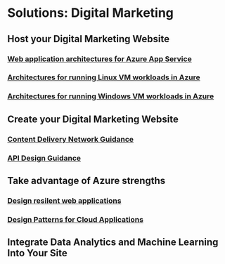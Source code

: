 # Solutions: Digital Marketing
## Host your Digital Marketing Website
### [Web application architectures for Azure App Service](/azure/architecture/app-service/basic-web-app?toc=/azure/solutions/digital-marketing/toc.json)
### [Architectures for running Linux VM workloads in Azure](/azure/architecture/virtual-machines-linux/index?toc=/azure/solutions/digital-marketing/toc.json)
### [Architectures for running Windows VM workloads in Azure](/azure/architecture/virtual-machines-windows/index?toc=/azure/solutions/digital-marketing/toc.json)
## Create your Digital Marketing Website
### [Content Delivery Network Guidance](/azure/guidance/best-practices/cdn?toc=/azure/solutions/digital-marketing/toc.json)
### [API Design Guidance](/azure/guidance/best-practices/api-design?toc=/azure/solutions/digital-marketing/toc.json)
## Take advantage of Azure strengths
### [Design resilent web applications](/azure/guidance/resiliency?toc=/azure/solutions/digital-marketing/toc.json)
### [Design Patterns for Cloud Applications](/azure/design-patterns?toc=/azure/solutions/digital-marketing/toc.json)
## Integrate Data Analytics and Machine Learning Into Your Site
